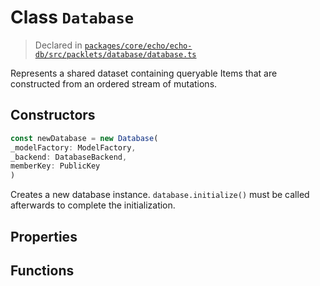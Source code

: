 # Class `Database`
> Declared in [`packages/core/echo/echo-db/src/packlets/database/database.ts`](https://github.com/dxos/protocols/blob/main/packages/core/echo/echo-db/src/packlets/database/database.ts#L46)

Represents a shared dataset containing queryable Items that are constructed from an ordered stream of mutations.

## Constructors
```ts
const newDatabase = new Database(
_modelFactory: ModelFactory,
_backend: DatabaseBackend,
memberKey: PublicKey
)
```
Creates a new database instance.  `database.initialize()`  must be called afterwards to complete the initialization.

## Properties

## Functions
